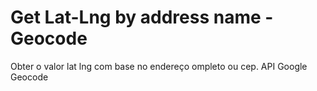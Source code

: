 # Get Lat-Lng by address name - Geocode
Obter o valor lat lng com base no endereço ompleto ou cep. API Google Geocode
